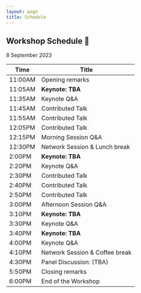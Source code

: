 ```yaml
---
layout: page
title: Schedule
---
```


## Workshop Schedule 📯

8 September 2023

| Time | Title             |
|------|-------------------|
|11:00AM| Opening remarks                                |
|11:05AM| **Keynote: TBA**                                |
|11:35AM| Keynote Q&A                                       |
|11:45AM| Contributed Talk                                 |
|11:55AM| Contributed Talk                                 |
|12:05PM| Contributed Talk                                 |
|12:15PM| Morning Session Q&A                        |
|12:30PM| Network Session & Lunch break      |
|2:00PM| **Keynote: TBA**                                |
|2:20PM| Keynote Q&A                                       |
|2:30PM| Contributed Talk                                 |
|2:40PM| Contributed Talk                                  |
|2:50PM| Contributed Talk                                 |
|3:00PM| Afternoon Session  Q&A                      |
|3:10PM| **Keynote: TBA**                                |
|3:30PM| Keynote Q&A                                       |
|3:40PM| **Keynote: TBA**                                |
|4:00PM| Keynote Q&A                                       |
|4:10PM| Network Session & Coffee break      |
|4:30PM| Panel Discussion: (TBA)                      |
|5:50PM| Closing remarks                                  |
|6:00PM| End of the Workshop                          |
